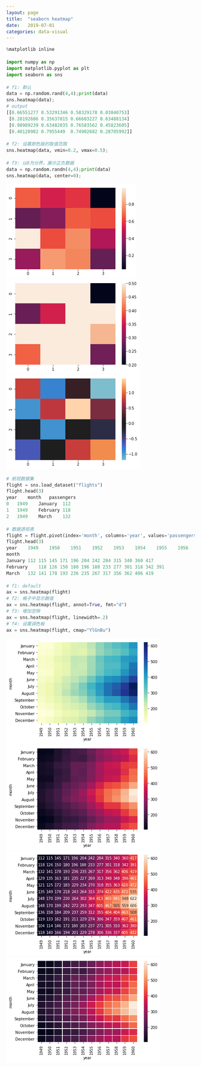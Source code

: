 ```yaml
---
layout: page
title:  "seaborn heatmap"
date:   2019-07-01
categories: data-visual
---
```



```python
%matplotlib inline

import numpy as np
import matplotlib.pyplot as plt
import seaborn as sns

# f1: 默认
data = np.random.rand(4,4);print(data)
sns.heatmap(data);
# output
[[0.66551277 0.53291346 0.58329178 0.03840753]
 [0.28192606 0.35637815 0.66603227 0.63488134]
 [0.98989239 0.63482035 0.76583562 0.45823605]
 [0.40120982 0.7955449  0.74902682 0.28705992]]

# f2: 设置颜色版的取值范围
sns.heatmap(data, vmin=0.2, vmax=0.5);

# f3: 以0为分界，展示正负数据
data = np.random.randn(4,4);print(data)
sns.heatmap(data, center=0);
```
![](assets/images/sns-heatmap01.png)
![](assets/images/sns-heatmap02.png)
![](assets/images/sns-heatmap03.png)


```python
# 航班数据集
flight = sns.load_dataset("flights")
flight.head(3)
year	month	passengers
0	1949	January	 112
1	1949	February 118
2	1949	March	 132

# 数据透视表
flight = flight.pivot(index='month', columns='year', values='passengers')
flight.head(3)
year	1949	1950	1951	1952	1953	1954	1955	1956	1957	1958	1959	1960
month												
January	112	115	145	171	196	204	242	284	315	340	360	417
February	118	126	150	180	196	188	233	277	301	318	342	391
March	132	141	178	193	236	235	267	317	356	362	406	419

# f1: default
ax = sns.heatmap(flight)
# f2: 格子中显示数值
ax = sns.heatmap(flight, annot=True, fmt="d")
# f3: 增加空隙
ax = sns.heatmap(flight, linewidth=.2)
# f4: 设置调色板
ax = sns.heatmap(flight, cmap="YlGnBu")
```
![](/assets/images/sns-heatmap04.png)
![](/assets/images/sns-heatmap05.png)
![](/assets/images/sns-heatmap06.png)
![](/assets/images/sns-heatmap07.png)

